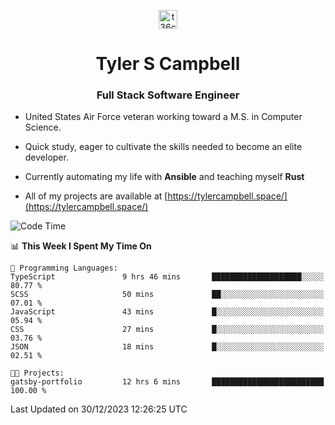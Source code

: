 <p align="center">
<a href="https://www.linkedin.com/in/t36campbell" target="blank"><img align="center" src="https://ik.imagekit.io/t36campbell/Portfolio/linkedin.png.original_m8bbGgPh6.png" alt="t36campbell" height="30" width="30" /></a>
</p>
<h1 align="center">Tyler S Campbell</h1>
<h3 align="center">Full Stack Software Engineer</h3>

* United States Air Force veteran working toward a M.S. in Computer Science.

* Quick study, eager to cultivate the skills needed to become an elite developer.

* Currently automating my life with **Ansible** and teaching myself **Rust**

* All of my projects are available at [https://tylercampbell.space/](https://tylercampbell.space/)

<!--START_SECTION:waka-->
![Code Time](http://img.shields.io/badge/Code%20Time-3%2C076%20hrs%2017%20mins-blue)

📊 **This Week I Spent My Time On** 

```text
💬 Programming Languages: 
TypeScript               9 hrs 46 mins       ████████████████████░░░░░   80.77 % 
SCSS                     50 mins             ██░░░░░░░░░░░░░░░░░░░░░░░   07.01 % 
JavaScript               43 mins             █░░░░░░░░░░░░░░░░░░░░░░░░   05.94 % 
CSS                      27 mins             █░░░░░░░░░░░░░░░░░░░░░░░░   03.76 % 
JSON                     18 mins             █░░░░░░░░░░░░░░░░░░░░░░░░   02.51 % 

🐱‍💻 Projects: 
gatsby-portfolio         12 hrs 6 mins       █████████████████████████   100.00 % 
```


 Last Updated on 30/12/2023 12:26:25 UTC
<!--END_SECTION:waka-->
